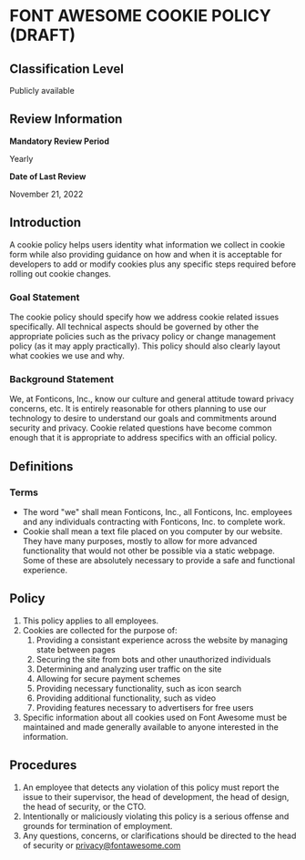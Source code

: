 # FONT AWESOME COOKIE POLICY (DRAFT)

## Classification Level
Publicly available

## Review Information

__Mandatory Review Period__

Yearly

__Date of Last Review__

November 21, 2022

## Introduction

A cookie policy helps users identity what information we collect in cookie form while also providing guidance on how and 
when it is acceptable for developers to add or modify cookies plus any specific steps required before rolling out cookie
changes.

### Goal Statement

The cookie policy should specify how we address cookie related issues specifically. All technical aspects should be governed
by other the appropriate policies such as the privacy policy or change management policy (as it may apply practically). This
policy should also clearly layout what cookies we use and why.

### Background Statement 

We, at Fonticons, Inc., know our culture and general attitude toward privacy concerns, etc. It is entirely reasonable for 
others planning to use our technology to desire to understand our goals and commitments around security and privacy. Cookie
related questions have become common enough that it is appropriate to address specifics with an official policy.

## Definitions 

### Terms

* The word "we" shall mean Fonticons, Inc., all Fonticons, Inc. employees and any individuals contracting with Fonticons, Inc. to complete work.
* Cookie shall mean a text file placed on you computer by our website. They have many purposes, mostly to allow for more advanced functionality that would not other be possible via a static webpage. Some of these are absolutely necessary to provide a safe and functional experience.

## Policy 

1. This policy applies to all employees.
1. Cookies are collected for the purpose of:
   1. Providing a consistant experience across the website by managing state between pages
   1. Securing the site from bots and other unauthorized individuals 
   1. Determining and analyzing user traffic on the site
   1. Allowing for secure payment schemes
   1. Providing necessary functionality, such as icon search
   1. Providing additional functionality, such as video
   1. Providing features necessary to advertisers for free users
1. Specific information about all cookies used on Font Awesome must be maintained and made generally available to anyone interested in the information.

## Procedures

1. An employee that detects any violation of this policy must report the issue to their supervisor, the head of development, the head of design, the head of security, or the CTO.
1. Intentionally or maliciously violating this policy is a serious offense and grounds for termination of employment.
1. Any questions, concerns, or clarifications should be directed to the head of security or privacy@fontawesome.com
